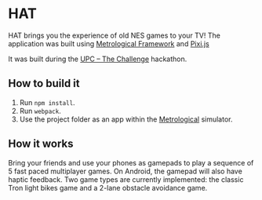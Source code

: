 # HAT

HAT brings you the experience of old NES games to your TV!
The application was built using [Metrological Framework][metrological] and [Pixi.js][pixi]

It was built during the [UPC – The Challenge][hackaton] hackathon.

## How to build it

1. Run `npm install`.
2. Run `webpack`.
3. Use the project folder as an app within the [Metrological] simulator.

## How it works

Bring your friends and use your phones as gamepads to play a sequence of 5 fast paced multiplayer games. On Android, the gamepad will also have haptic feedback.
Two game types are currently implemented: the classic Tron light bikes game and a 2-lane obstacle avoidance game.

[metrological]: https://www.metrological.com/appdevelopers.html
[hackaton]: http://upcthechallenge.ro/
[pixi]: http://www.pixijs.com
